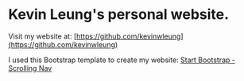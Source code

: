 # Kevin Leung's personal website.
Visit my website at: [https://github.com/kevinwleung](https://github.com/kevinwleung)

I used this Bootstrap template to create my website: [Start Bootstrap - Scrolling Nav](https://startbootstrap.com/template-overviews/scrolling-nav/) 


